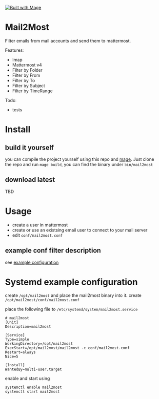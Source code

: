 [![Built with Mage](https://magefile.org/badge.svg)](https://magefile.org)

# Mail2Most

Filter emails from mail accounts and send them to mattermost.

Features:
- Imap
- Mattermost v4
- Filter by Folder
- Filter by From
- Filter by To
- Filter by Subject
- Filter by TimeRange

Todo:
- tests

# Install

## build it yourself

you can compile the project yourself using this repo and [mage](https://magefile.org).
Just clone the repo and run `mage build`, you can find the binary under `bin/mail2most`

## download latest

TBD

# Usage

- create a user in mattermost
- create or use an existsing email user to connect to your mail server
- edit `conf/mail2most.conf`

## example conf filter description

see [example configuration](https://github.com/cseeger-epages/mail2most/blob/master/conf/mail2most.conf)

# Systemd example configuration

create `/opt/mail2most` and place the mail2most binary into it.
create `/opt/mail2most/conf/mail2most.conf`

place the following file to `/etc/systemd/system/mail2most.service`

```
# mail2most
[Unit]
Description=mail2most

[Service]
Type=simple
WorkingDirectory=/opt/mail2most
ExecStart=/opt/mail2most/mail2most -c conf/mail2most.conf
Restart=always
Nice=5

[Install]
WantedBy=multi-user.target
```

enable and start using

```
systemctl enable mail2most
systemctl start mail2most
```
